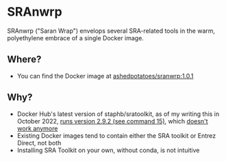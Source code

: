 # SRAnwrp
SRAnwrp ("Saran Wrap") envelops several SRA-related tools in the warm, polyethylene embrace of a single Docker image.

## Where?
* You can find the Docker image at [ashedpotatoes/sranwrp:1.0.1](https://hub.docker.com/repository/docker/ashedpotatoes/sranwrp)

## Why?
* Docker Hub's latest version of staphb/sratoolkit, as of my writing this in October 2022, [runs version 2.9.2 (see command 15)](https://hub.docker.com/layers/staphb/sratoolkit/latest/images/sha256-84fc990e6d04f263d7bea82dcbff7f5dd9182ab5234314bb0daf2e2db977e4a0?context=explore), which [doesn't work anymore](https://github.com/ncbi/sra-tools/issues/714)
* Existing Docker images tend to contain either the SRA toolkit or Entrez Direct, not both
* Installing SRA Toolkit on your own, without conda, is not intuitive

